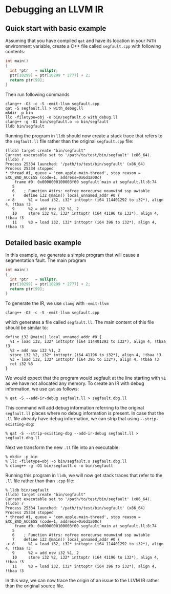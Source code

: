 # Debugging an LLVM IR

## Quick start with basic example

Assuming that you have compiled `qat` and have its location in your `PATH`
environment variable, create a C++ file called `segfault.cpp` with following
contents:

```c++
int main()
{
  int *ptr   = nullptr;
  ptr[10299] = ptr[10299 * 2777] + 2;
  return ptr[99];
}
```

Then run following commands

```
clang++ -O3 -c -S -emit-llvm segfault.cpp
qat -S segfault.ll > with_debug.ll
mkdir -p bin
llc -filetype=obj -o bin/segfault.o with_debug.ll
clang++ -g -O1 bin/segfault.o -o bin/segfault
lldb bin/segfault
```

Running the program in `lldb` should now create a stack trace that refers to the
`segfault.ll` file rather than the original `segfault.cpp` file:

```
(lldb) target create "bin/segfault"
Current executable set to '/path/to/test/bin/segfault' (x86_64).
(lldb) r
Process 25334 launched: '/path/to/test/bin/segfault' (x86_64)
Process 25334 stopped
* thread #1, queue = 'com.apple.main-thread', stop reason = EXC_BAD_ACCESS (code=1, address=0x6d1a00c)
    frame #0: 0x0000000100003f60 segfault`main at segfault.ll:8:74
   5
   6    ; Function Attrs: nofree norecurse nounwind ssp uwtable
   7    define i32 @main() local_unnamed_addr #0 {
-> 8      %1 = load i32, i32* inttoptr (i64 114401292 to i32*), align 4, !tbaa !3
   9      %2 = add nsw i32 %1, 2
   10     store i32 %2, i32* inttoptr (i64 41196 to i32*), align 4, !tbaa !3
   11     %3 = load i32, i32* inttoptr (i64 396 to i32*), align 4, !tbaa !3
```

## Detailed basic example

In this example, we generate a simple program that will cause a segmentation
fault. The main program

```c++
int main()
{
  int *ptr   = nullptr;
  ptr[10299] = ptr[10299 * 2777] + 2;
  return ptr[99];
}
```

To generate the IR, we use `clang` with `-emit-llvm`

```
clang++ -O3 -c -S -emit-llvm segfault.cpp
```

which generates a file called `segfault.ll`. The main content of this file
should be similar to:

```
define i32 @main() local_unnamed_addr #0 {
  %1 = load i32, i32* inttoptr (i64 114401292 to i32*), align 4, !tbaa !3
  %2 = add nsw i32 %1, 2
  store i32 %2, i32* inttoptr (i64 41196 to i32*), align 4, !tbaa !3
  %3 = load i32, i32* inttoptr (i64 396 to i32*), align 4, !tbaa !3
  ret i32 %3
}
```

We would expect that the program would segfault at the line starting with `%1`
as we have not allocated any memory. To create an IR with debug information, we
use `qat` as follows:

```
% qat -S --add-ir-debug segfault.ll > segfault.dbg.ll
```

This command will add debug information referring to the original `segfault.ll`
places where no debug information is present. In case that the `.ll` file
already have debug information, we can strip that using `--strip-existing-dbg`:

```
% qat -S --strip-existing-dbg --add-ir-debug segfault.ll > segfault.dbg.ll
```

Next we transform the new `.ll` file into an executable:

```
% mkdir -p bin
% llc -filetype=obj -o bin/segfault.o segfault.dbg.ll
% clang++ -g -O1 bin/segfault.o -o bin/segfault
```

Running this program in `lldb`, we will now get stack traces that refer to the
`.ll` file rather than than `.cpp` file:

```
% lldb bin/segfault
(lldb) target create "bin/segfault"
Current executable set to '/path/to/test/bin/segfault' (x86_64).
(lldb) r
Process 25334 launched: '/path/to/test/bin/segfault' (x86_64)
Process 25334 stopped
* thread #1, queue = 'com.apple.main-thread', stop reason = EXC_BAD_ACCESS (code=1, address=0x6d1a00c)
    frame #0: 0x0000000100003f60 segfault`main at segfault.ll:8:74
   5
   6    ; Function Attrs: nofree norecurse nounwind ssp uwtable
   7    define i32 @main() local_unnamed_addr #0 {
-> 8      %1 = load i32, i32* inttoptr (i64 114401292 to i32*), align 4, !tbaa !3
   9      %2 = add nsw i32 %1, 2
   10     store i32 %2, i32* inttoptr (i64 41196 to i32*), align 4, !tbaa !3
   11     %3 = load i32, i32* inttoptr (i64 396 to i32*), align 4, !tbaa !3
```

In this way, we can now trace the origin of an issue to the LLVM IR rather than
the original source file.
